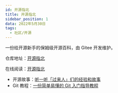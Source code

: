 ```yaml
---
id: 开源指北
title: 开源指北
sidebar_position: 1
data: 2022年5月30日
tags:
  - 社区/开源
---
```


一份给开源新手的保姆级开源百科，由 Gitee 开发维护。

仓库地址：[开源指北](https://gitee.com/gitee-community/opensource-guide)

在线阅读：[开源指北](https://oschina.gitee.io/opensource-guide/)

- 开源故事：[听一听「过来人」们的经验和故事](https://oschina.gitee.io/opensource-guide/story/)
- Git 教程：[一份简单易懂的 Git 入门指导教程](https://oschina.gitee.io/opensource-guide/git_tutorial/)

